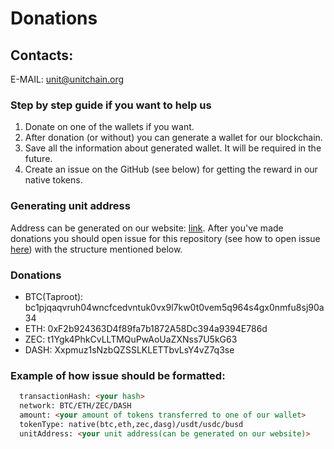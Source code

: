 # Donations

## Contacts:
E-MAIL: unit@unitchain.org

### Step by step guide if you want to help us
1) Donate on one of the wallets if you want.
2) After donation (or without) you can generate a wallet for our blockchain.
3) Save all the information about generated wallet. It will be required in the future.
4) Create an issue on the GitHub (see below) for getting the reward in our native tokens.

### Generating unit address
Address can be generated on our website: [link](https://unitchain.org/generateWalletAddress). 
After you've made donations you should open issue for this repository (see how to open issue [here](https://docs.github.com/en/issues/tracking-your-work-with-issues/creating-an-issue)) with the structure mentioned below.

### Donations
- BTC(Taproot): bc1pjqaqvruh04wncfcedvntuk0vx9l7kw0t0vem5q964s4gx0nmfu8sj90a34
- ETH: 0xF2b924363D4f89fa7b1872A58Dc394a9394E786d
- ZEC: t1Ygk4PhkCvLLTMQuPwAoUaZXNss7U5kG63
- DASH: Xxpmuz1sNzbQZSSLKLETTbvLsY4vZ7q3se


### Example of how issue should be formatted:
```markdown
  transactionHash: <your hash>
  network: BTC/ETH/ZEC/DASH
  amount: <your amount of tokens transferred to one of our wallet>
  tokenType: native(btc,eth,zec,dasg)/usdt/usdc/busd
  unitAddress: <your unit address(can be generated on our website)>
```
